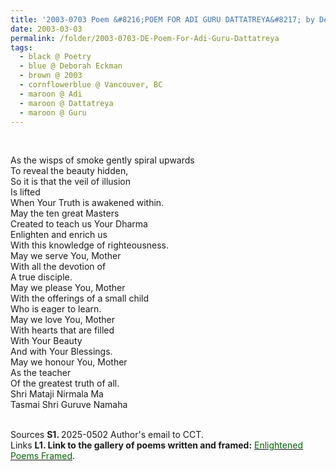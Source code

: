 ```yaml
---
title: '2003-0703 Poem &#8216;POEM FOR ADI GURU DATTATREYA&#8217; by Deborah Eckman, Vancouver, BC'
date: 2003-03-03
permalink: /folder/2003-0703-DE-Poem-For-Adi-Guru-Dattatreya
tags:
  - black @ Poetry
  - blue @ Deborah Eckman
  - brown @ 2003
  - cornflowerblue @ Vancouver, BC
  - maroon @ Adi
  - maroon @ Dattatreya
  - maroon @ Guru
---
```


<br>

<p>
As the wisps of smoke gently spiral upwards<br>
To reveal the beauty hidden,<br>
So it is that the veil of illusion<br>
Is lifted<br>
When Your Truth is awakened within.<br>
May the ten great Masters<br>
Created to teach us Your Dharma<br>
Enlighten and enrich us<br>
With this knowledge of righteousness.<br>
May we serve You, Mother<br>
With all the devotion of<br>
A true disciple.<br>
May we please You, Mother<br>
With the offerings of a small child<br>
Who is eager to learn.<br>
May we love You, Mother<br>
With hearts that are filled<br>
With Your Beauty<br>
And with Your Blessings.<br>
May we honour You, Mother<br>
As the teacher<br>
Of the greatest truth of all.<br>
Shri Mataji Nirmala Ma<br>
Tasmai Shri Guruve Namaha<br>
</p>

<br>

<wave-list>
<list-title color="DarkSeaGreen" width="40">Sources</list-title>
  <list-item color="BlanchedAlmond"  width="280"><b>S1. </b> 2025-0502 Author's email to CCT.</list-item>
</wave-list>

<br>

<wave-list>
<list-title color="DarkSeaGreen" width="25">Links</list-title>
  <list-item color="BlanchedAlmond"  width="285"><b> L1. Link to the gallery of poems written and framed:</b> <a href="https://imageevent.com/sahaja/art/enlightenedpoemsframed"><font color="DarkGreen">Enlightened Poems Framed</font></a>. </list-item>
</wave-list>